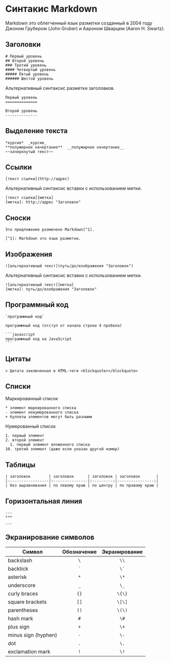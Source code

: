 # Синтакис Markdown

Markdown это облегченный язык разметки созданный в 2004 году Джоном Грубером (John Gruber) и Аароном Шварцем (Aaron H. Swartz).

## Заголовки

    # Первый уровень
    ## Второй уровень
    ### Третий уровень
    #### Четвертый уровень
    ##### Пятый уровень
    ###### Шестой уровень

Альтернативный синтаксис разметки заголовков.

    Первый уровень
    ==============

    Второй уровень
    --------------

## Выделение текста

    *курсив*  _курсив_
    **полужирное начертание**  __полужирное начертание__
    ~~зачеркнутый текст~~

## Ссылки

    [текст ссылки](http://адрес)

Альтернативный синтаксис вставки с использованием метки.

    [текст ссылки][метка]
    [метка]: http://адрес "Заголовок"

## Сноски

    Это предложение размечено Markdown[^1].

    [^1]: Markdown это язык разметки.

## Изображения

    ![альтернативный текст](путь/до/изображения "Заголовок")

Альтернативный синтаксис вставки с использованием метки.

    ![альтернативный текст][метка]
    [метка]: путь/до/изображения "Заголовок"

## Программный код

    `программный код`

    программный код (отступ от начала строки 4 пробела)

    ```javascript
    программный код на JavaScript
    ```

## Цитаты

    > Цитата заключенная в HTML-теги <blockquote></blockquote>

## Списки

Маркированный список

    * элемент маркированного списка
    - элемент ненумерованного списка
    + буллеты элементов могут быть разными

Нумерованный список

    1. первый элемент
    2. второй элемент
      1. первый элемент вложенного списка
    10. третий элемент (даже если указан другой номер)

## Таблицы

    | заголовок        | заголовок      | заголовок | заголовок       |
    |------------------|:---------------|:---------:|----------------:|
    | без выравнивания | по левому краю | по центру | по правому краю |

## Горизонтальная линия

    ---
    ***
    ___

## Экранирование символов

| Символ              | Обозначение | Экранирование |
|---------------------|:-----------:|:-------------:|
| backslash           | `\`         | `\\`          |
| backtick            | `` ` ``     | `` \` ``      |
| asterisk            | `*`         | `\*`          |
| underscore          | `_`         | `\_`          |
| curly braces        | `{}`        | `\{\}`        |
| square brackets     | `[]`        | `\[\]`        |
| parentheses         | `()`        | `\(\)`        |
| hash mark           | `#`         | `\#`          |
| plus sign           | `+`         | `\+`          |
| minus sign (hyphen) | `-`         | `\-`          |
| dot                 | `.`         | `\.`          |
| exclamation mark    | `!`         | `\!`          |